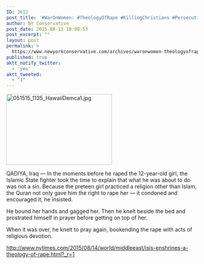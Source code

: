 ```yaml
---
ID: 3612
post_title: '#WarOnWomen: #TheologyOfRape #KillingChristians #Persecution #Evil #tcot #PJNET'
author: NY Conservative
post_date: 2015-08-13 10:08:53
post_excerpt: ""
layout: post
permalink: >
  https://www.newyorkconservative.com/archives/waronwomen-theologyofrape-killingchristians-persecution-evil-tcot-pjnet/
published: true
aktt_notify_twitter:
  - 'yes'
aktt_tweeted:
  - "1"
---
```

<a href="http://newyorkconservative.s3.amazonaws.com/wp-content/uploads/2015/05/051515_1135_HawaiiDemca1.jpg"><img class="alignnone size-full wp-image-3061" src="http://newyorkconservative.s3.amazonaws.com/wp-content/uploads/2015/05/051515_1135_HawaiiDemca1.jpg" alt="051515_1135_HawaiiDemca1.jpg" width="278" height="186" /></a>

QADIYA, Iraq — In the moments before he raped the 12-year-old girl, the Islamic State fighter took the time to explain that what he was about to do was not a sin. Because the preteen girl practiced a religion other than Islam, the Quran not only gave him the right to rape her — it condoned and encouraged it, he insisted.
<p class="story-body-text story-content" data-para-count="126" data-total-count="452">He bound her hands and gagged her. Then he knelt beside the bed and prostrated himself in prayer before getting on top of her.</p>
<p class="story-body-text story-content" data-para-count="94" data-total-count="546">When it was over, he knelt to pray again, bookending the rape with acts of religious devotion.</p>
<a href="http://www.nytimes.com/2015/08/14/world/middleeast/isis-enshrines-a-theology-of-rape.html?_r=1">http://www.nytimes.com/2015/08/14/world/middleeast/isis-enshrines-a-theology-of-rape.html?_r=1</a>